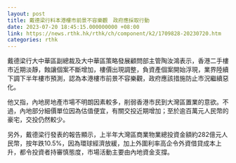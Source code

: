 ```yaml
---
layout: post
title: 戴德梁行料本港樓市前景不容樂觀　政府應採取行動
date: 2023-07-20 18:45:15.000000000 +08:00
link: https://news.rthk.hk/rthk/ch/component/k2/1709828-20230720.htm
categories: rthk
---
```


戴德梁行大中華區副總裁及大中華區策略發展顧問部主管陶汝鴻表示，香港二手樓市近期淡靜，蝕讓個案不斷增加，樓價出現調整，負資產個案開始浮現，業界陸續下調下半年樓市預測，認為本港樓市前景不容樂觀，政府應該措施防止市況繼續惡化。

他又指，內地房地產市場不明朗因素較多，削弱香港市民到大灣區置業的意欲。不過，內地部分細價單位因為估值便宜，有關交投近期增加；至於逾百萬元人民幣的豪宅，交投仍然較少。

另外，戴德梁行發表的報告顯示，上半年大灣區商業物業總投資金額約282億元人民幣，按年跌10.5%，因為環球經濟放緩，加上外圍利率高企令外資借貸成本上升，都令投資者持審慎態度，市場活動主要由內地資金支撐。
